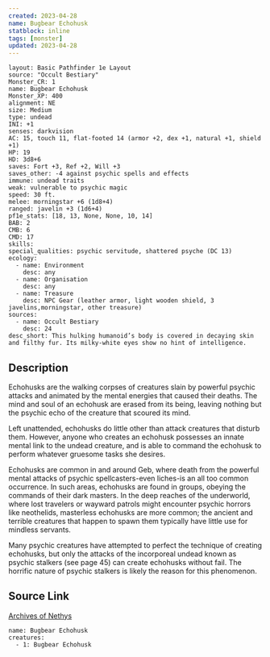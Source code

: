 ```yaml
---
created: 2023-04-28
name: Bugbear Echohusk
statblock: inline
tags: [monster]
updated: 2023-04-28
---
```

```statblock
layout: Basic Pathfinder 1e Layout
source: "Occult Bestiary"
Monster_CR: 1
name: Bugbear Echohusk
Monster_XP: 400
alignment: NE
size: Medium
type: undead
INI: +1
senses: darkvision
AC: 15, touch 11, flat-footed 14 (armor +2, dex +1, natural +1, shield +1)
HP: 19
HD: 3d8+6
saves: Fort +3, Ref +2, Will +3
saves_other: -4 against psychic spells and effects
immune: undead traits
weak: vulnerable to psychic magic
speed: 30 ft.
melee: morningstar +6 (1d8+4)
ranged: javelin +3 (1d6+4)
pf1e_stats: [18, 13, None, None, 10, 14]
BAB: 2
CMB: 6
CMD: 17
skills: 
special_qualities: psychic servitude, shattered psyche (DC 13)
ecology:
  - name: Environment
    desc: any
  - name: Organisation
    desc: any
  - name: Treasure
    desc: NPC Gear (leather armor, light wooden shield, 3 javelins,morningstar, other treasure)
sources:
  - name: Occult Bestiary
    desc: 24
desc_short: This hulking humanoid’s body is covered in decaying skin and filthy fur. Its milky-white eyes show no hint of intelligence.
```
## Description
Echohusks are the walking corpses of creatures slain by powerful psychic attacks and animated by the mental energies that caused their deaths. The mind and soul of an echohusk are erased from its being, leaving nothing but the psychic echo of the creature that scoured its mind.

Left unattended, echohusks do little other than attack creatures that disturb them. However, anyone who creates an echohusk possesses an innate mental link to the undead creature, and is able to command the echohusk to perform whatever gruesome tasks she desires.

Echohusks are common in and around Geb, where death from the powerful mental attacks of psychic spellcasters-even liches-is an all too common occurrence. In such areas, echohusks are found in groups, obeying the commands of their dark masters. In the deep reaches of the underworld, where lost travelers or wayward patrols might encounter psychic horrors like neothelids, masterless echohusks are more common; the ancient and terrible creatures that happen to spawn them typically have little use for mindless servants.

Many psychic creatures have attempted to perfect the technique of creating echohusks, but only the attacks of the incorporeal undead known as psychic stalkers (see page 45) can create echohusks without fail. The horrific nature of psychic stalkers is likely the reason for this phenomenon.
## Source Link
[Archives of Nethys](https://aonprd.com/MonsterDisplay.aspx?ItemName=Bugbear%20Echohusk)
```encounter-table
name: Bugbear Echohusk
creatures:
  - 1: Bugbear Echohusk
```
